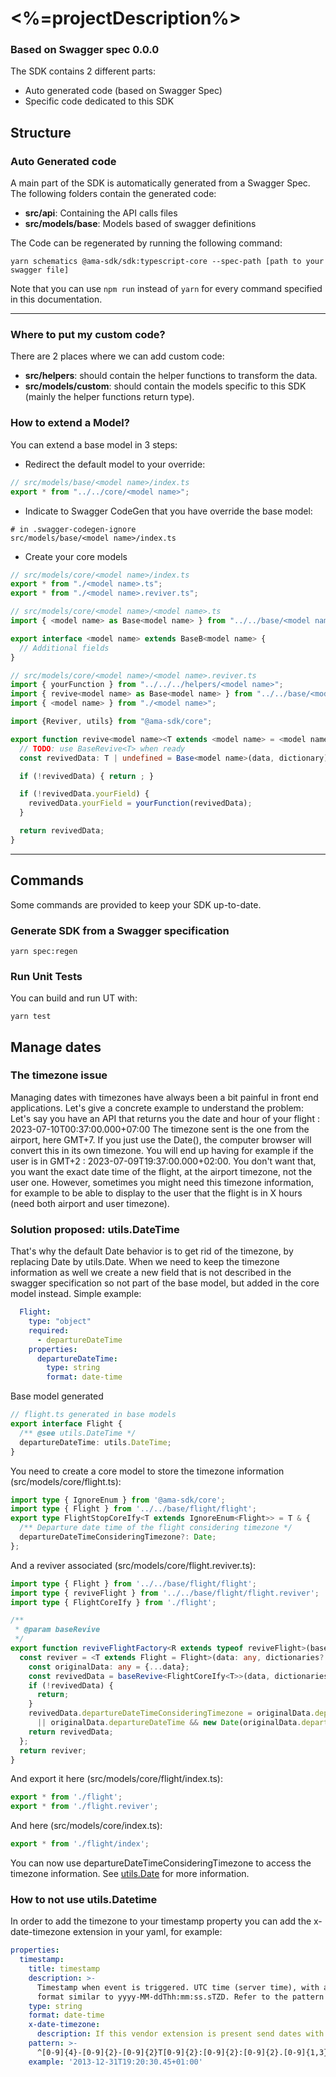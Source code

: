 # <%=projectDescription%>

### Based on Swagger spec 0.0.0

The SDK contains 2 different parts:

* Auto generated code (based on Swagger Spec)
* Specific code dedicated to this SDK

## Structure

### Auto Generated code

A main part of the SDK is automatically generated from a Swagger Spec.
The following folders contain the generated code:

* **src/api**: Containing the API calls files
* **src/models/base**: Models based of swagger definitions

The Code can be regenerated by running the following command:

```shell
yarn schematics @ama-sdk/sdk:typescript-core --spec-path [path to your swagger file]
```
Note that you can use ```npm run``` instead of ```yarn``` for every command specified in this documentation.

***

### Where to put my custom code?

There are 2 places where we can add custom code:

* **src/helpers**: should contain the helper functions to transform the data.
* **src/models/custom**: should contain the models specific to this SDK (mainly the helper functions return type).

### How to extend a Model?

You can extend a base model in 3 steps:

* Redirect the default model to your override:

```typescript
// src/models/base/<model name>/index.ts
export * from "../../core/<model name>";
```

* Indicate to Swagger CodeGen that you have override the base model:

```gitignore
# in .swagger-codegen-ignore
src/models/base/<model name>/index.ts
```

* Create your core models

```typescript
// src/models/core/<model name>/index.ts
export * from "./<model name>.ts";
export * from "./<model name>.reviver.ts";
```

```typescript
// src/models/core/<model name>/<model name>.ts
import { <model name> as Base<model name> } from "../../base/<model name>/<model name>";

export interface <model name> extends BaseB<model name> {
  // Additional fields
}
```

```typescript
// src/models/core/<model name>/<model name>.reviver.ts
import { yourFunction } from "../../../helpers/<model name>";
import { revive<model name> as Base<model name> } from "../../base/<model name>/<model name>.reviver";
import { <model name> } from "./<model name>";

import {Reviver, utils} from "@ama-sdk/core";

export function revive<model name><T extends <model name> = <model name>>(data: any, dictionary?: any) {
  // TODO: use BaseRevive<T> when ready
  const revivedData: T | undefined = Base<model name>(data, dictionary) as T | undefined;

  if (!revivedData) { return ; }

  if (!revivedData.yourField) {
    revivedData.yourField = yourFunction(revivedData);
  }

  return revivedData;
}
```

***

## Commands

Some commands are provided to keep your SDK up-to-date.

### Generate SDK from a Swagger specification

```shell
yarn spec:regen
```

### Run Unit Tests

You can build and run UT with:

```shell
yarn test
```

## Manage dates

### The timezone issue
Managing dates with timezones have always been a bit painful in front end applications. 
Let's give a concrete example to understand the problem:
Let's say you have an API that returns you the date and hour of your flight : 2023-07-10T00:37:00.000+07:00
The timezone sent is the one from the airport, here GMT+7. If you just use the Date(), the computer browser will convert this in its own timezone.
You will end up having for example if the user is in GMT+2 : 2023-07-09T19:37:00.000+02:00.
You don't want that, you want the exact date time of the flight, at the airport timezone, not the user one.
However, sometimes you might need this timezone information, for example to be able to display to the user that the flight is in X hours (need both airport and user timezone).

### Solution proposed: utils.DateTime
That's why the default Date behavior is to get rid of the timezone, by replacing Date by utils.Date.
When we need to keep the timezone information as well we create a new field that is not described in the swagger specification so not part of the base model, but added in the core model instead.
Simple example:
```yaml
  Flight:
    type: "object"
    required:
      - departureDateTime
    properties:
      departureDateTime:
        type: string
        format: date-time
```
Base model generated
```typescript
// flight.ts generated in base models
export interface Flight {
  /** @see utils.DateTime */
  departureDateTime: utils.DateTime;
}
```
You need to create a core model to store the timezone information (src/models/core/flight.ts):
```typescript
import type { IgnoreEnum } from '@ama-sdk/core';
import type { Flight } from '../../base/flight/flight';
export type FlightStopCoreIfy<T extends IgnoreEnum<Flight>> = T & {
  /** Departure date time of the flight considering timezone */
  departureDateTimeConsideringTimezone?: Date;
};
```

And a reviver associated (src/models/core/flight.reviver.ts):
```typescript
import type { Flight } from '../../base/flight/flight';
import type { reviveFlight } from '../../base/flight/flight.reviver';
import type { FlightCoreIfy } from './flight';

/**
 * @param baseRevive
 */
export function reviveFlightFactory<R extends typeof reviveFlight>(baseRevive: R) {
  const reviver = <T extends Flight = Flight>(data: any, dictionaries?: any) => {
    const originalData: any = {...data};
    const revivedData = baseRevive<FlightCoreIfy<T>>(data, dictionaries);
    if (!revivedData) {
      return;
    }
    revivedData.departureDateTimeConsideringTimezone = originalData.departureDateTimeConsideringTimezone && new Date(originalData.departureDateTimeConsideringTimezone)
      || originalData.departureDateTime && new Date(originalData.departureDateTime);
    return revivedData;
  };
  return reviver;
}
```

And export it here (src/models/core/flight/index.ts):
```typescript
export * from './flight';
export * from './flight.reviver';
```

And here (src/models/core/index.ts):
```typescript
export * from './flight/index';
```

You can now use departureDateTimeConsideringTimezone to access the timezone information.
See [utils.Date](https://github.com/AmadeusITGroup/otter/blob/main/packages/%40ama-sdk/core/src/fwk/date.ts) for more information.

### How to not use utils.Datetime

In order to add the timezone to your timestamp property you can add the x-date-timezone extension in your yaml, for example:

```yaml
properties:
  timestamp:
    title: timestamp
    description: >-
      Timestamp when event is triggered. UTC time (server time), with a
      format similar to yyyy-MM-ddThh:mm:ss.sTZD. Refer to the pattern
    type: string
    format: date-time
    x-date-timezone:
      description: If this vendor extension is present send dates with the timezone
    pattern: >-
      ^[0-9]{4}-[0-9]{2}-[0-9]{2}T[0-9]{2}:[0-9]{2}:[0-9]{2}.[0-9]{1,3}([Z]|([+][0-9]{2}:?[0-9]{2}$))
    example: '2013-12-31T19:20:30.45+01:00'
```
